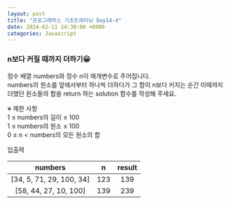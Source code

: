 ```yaml
---
layout: post
title: "프로그래머스 기초트레이닝 Day14-4"
date: 2024-02-11 14:30:00 +0900
categories: Javascript
---
```


### n보다 커질 때까지 더하기😀

정수 배열 numbers와 정수 n이 매개변수로 주어집니다. <br>
numbers의 원소를 앞에서부터 하나씩 더하다가 그 합이 n보다 커지는 순간 이때까지 더했던 원소들의 합을 return 하는 solution 함수를 작성해 주세요.<br>

※ 제한 사항<br>
1 ≤ numbers의 길이 ≤ 100<br>
1 ≤ numbers의 원소 ≤ 100<br>
0 ≤ n < numbers의 모든 원소의 합<br>

입출력 <br>

|         numbers          |  n  | result |
| :----------------------: | :-: | :----: |
| [34, 5, 71, 29, 100, 34] | 123 |  139   |
|  [58, 44, 27, 10, 100]   | 139 |  239   |

<br>

```javascript

```
